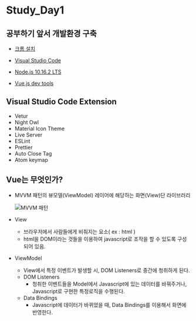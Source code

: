 # Study_Day1

## 공부하기 앞서 개발환경 구축

- [크롬 설치](https://www.google.com/intl/ko/chrome/)
- [Visual Studio Code](https://code.visualstudio.com/)

- [Node.js 10.16.2 LTS](https://nodejs.org/ko/)

- [Vue.js dev tools](https://chrome.google.com/webstore/detail/vuejs-devtools/nhdogjmejiglipccpnnnanhbledajbpd)

## Visual Studio Code Extension

- Vetur
- Night Owl
- Material Icon Theme
- Live Server
- ESLint
- Prettier
- Auto Close Tag
- Atom keymap



## Vue는 무엇인가?

- MVVM 패턴의 뷰모델(ViewModel) 레이어에 해당하는 화면(View)단 라이브러리

  ![MVVM 패턴](C:\Users\parkgiljune\Desktop\12333123.PNG)

- View
  - 브라우저에서 사람들에게 비춰지는 요소( ex : html )
  - html을 DOM이라는 것들을 이용하여 javascript로 조작을 할 수 있도록 구성되어 있음.
- ViewModel
  - View에서 특정 이벤트가 발생할 시, DOM Listeners로 중간에 청취하게 된다.
  - DOM Listeners
    - 청취한 이벤트들을 Model에서 Javascript에 있는 데이터를 바꿔주거나, Javascript로 구현한 특정로직을 수행된다.
  - Data Bindings
    -  Javascript에 데이터가 바뀌었을 때, Data Bindings를 이용해서 화면에 반영한다.